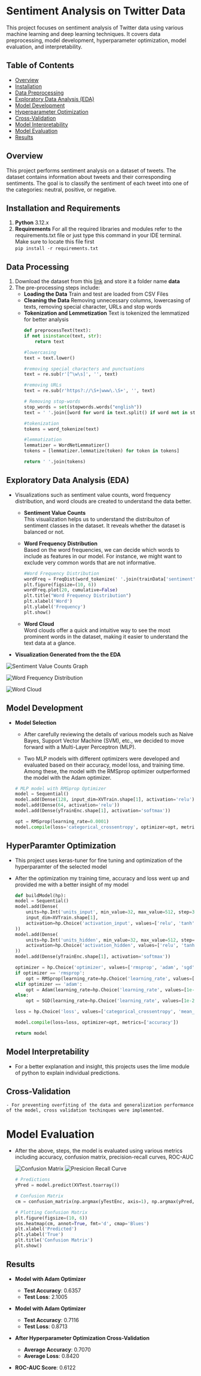 # Sentiment Analysis on Twitter Data

This project focuses on sentiment analysis of Twitter data using various machine learning and deep learning techniques. It covers data preprocessing, model development, hyperparameter optimization, model evaluation, and interpretability.

## Table of Contents
- [Overview](#overview)
- [Installation](#installation)
- [Data Preprocessing](#data-preprocessing)
- [Exploratory Data Analysis (EDA)](#exploratory-data-analysis-eda)
- [Model Development](#model-development)
- [Hyperparameter Optimization](#hyperparameter-optimization)
- [Cross-Validation](#cross-validation)
- [Model Interpretability](#model-interpretability)
- [Model Evaluation](#model-evaluation)
- [Results](#results)

## Overview
This project performs sentiment analysis on a dataset of tweets. The dataset contains information about tweets and their corresponding sentiments. The goal is to classify the sentiment of each tweet into one of the categories: neutral, positive, or negative.

## Installation and Requirements
1. **Python** 3.12.x
2. **Requirements** For all the required libraries and modules refer to the requirements.txt
file or just type this command in your IDE terminal. Make sure to locate this file first<br>
    ``` pip install -r requirements.txt ```

## Data Processing
1. Download the dataset from this <a href="https://www.kaggle.com/datasets/abhi8923shriv/sentiment-analysis-dataset/data?select=train.csv">link</a> and store it a folder name **data**
2. The pre-processing steps include:
    - **Loading the Data** Train and test are loaded from CSV Files
    - **Cleaning the Data** Removing unnecessary columns, lowercasing of texts, removing special character, URLs and stop words
    - **Tokenization and Lemmetization** Text is tokenized the lemmatized for better analysis
        ```python
        def preprocessText(text):
        if not isinstance(text, str):
            return text
        
        #lowercasing
        text = text.lower()
        
        #removing special characters and punctuations
        text = re.sub(r'[^\w\s]', '', text)
        
        #removing URLs
        text = re.sub(r'https?://\S+|www\.\S+', '', text)
        
        # Removing stop-words
        stop_words = set(stopwords.words("english"))
        text = ' '.join([word for word in text.split() if word not in stop_words])
        
        #tokenization
        tokens = word_tokenize(text)
        
        #lemmatization
        lemmatizer = WordNetLemmatizer()
        tokens = [lemmatizer.lemmatize(token) for token in tokens]
        
        return ' '.join(tokens) 

## Exploratory Data Analysis (EDA)
- Visualizations such as sentiment value counts, word frequency distribution, and word clouds are created to understand the data better.

    - **Sentiment Value Counts**<br>
    This visualization helps us to understand the distribuiton of sentiment classes in the dataset. It reveals whether the dataset is balanced or not.

    - **Word Frequency Distribution**<br>
    Based on the word frequencies, we can decide which words to include as features in our model. For instance, we might want to exclude very common words that are not informative.

        ```python
        #Word Frequency Distribution
        wordFreq = FreqDist(word_tokenize(' '.join(trainData['sentiment'])))
        plt.figure(figsize=(10, 6))
        wordFreq.plot(20, cumulative=False)
        plt.title("Word Frequency Distribution")
        plt.xlabel('Word')
        plt.ylabel('Frequency')
        plt.show() 

    - **Word Cloud**<br>
    Word clouds offer a quick and intuitive way to see the most prominent words in the dataset, making it easier to understand the text data at a glance.

- **Visualization Generated from the the EDA**

![Sentiment Value Counts Graph](EDA/Figure_1.png "Sentiment Value Counts Graph")

![Word Frequency Distribution](EDA/Figure_3.png "Word Frequency Distribution")

![Word Cloud](EDA/Figure_4.png "Word Cloud")

## Model Development

- **Model Selection**

    - After carefully reviewing the details of various models such as Naive Bayes, Support Vector Machine (SVM), etc., we decided to move forward with a Multi-Layer Perceptron (MLP).

    - Two MLP models with different optimizers were developed and evaluated based on their accuracy, model loss, and training time. Among these, the model with the RMSprop optimizer outperformed the model with the Adam optimizer.

    ```python
    # MLP model with RMSprop Optimizer
    model = Sequential()
    model.add(Dense(128, input_dim=XVTrain.shape[1], activation='relu'))
    model.add(Dense(64, activation='relu'))
    model.add(Dense(yTrainEnc.shape[1], activation='softmax'))

    opt = RMSprop(learning_rate=0.0001)
    model.compile(loss='categorical_crossentropy', optimizer=opt, metrics=['accuracy'])

## HyperParamter Optimization

- This project uses keras-tuner for fine tuning and optimization of the hyperparamter of the selected model

- After the optimization my training time, accuracy and loss went up and provided me with a better insight of my model 

    ```python
    def buildModel(hp):
    model = Sequential()
    model.add(Dense(
        units=hp.Int('units_input', min_value=32, max_value=512, step=32),
        input_dim=XVTrain.shape[1],
        activation=hp.Choice('activation_input', values=['relu', 'tanh', 'sigmoid'])
    ))
    model.add(Dense(
        units=hp.Int('units_hidden', min_value=32, max_value=512, step=32),
        activation=hp.Choice('activation_hidden', values=['relu', 'tanh', 'sigmoid'])
    ))
    model.add(Dense(yTrainEnc.shape[1], activation='softmax'))
    
    optimizer = hp.Choice('optimizer', values=['rmsprop', 'adam', 'sgd'])
    if optimizer == 'rmsprop':
        opt = RMSprop(learning_rate=hp.Choice('learning_rate', values=[1e-2, 1e-3, 1e-4]))
    elif optimizer == 'adam':
        opt = Adam(learning_rate=hp.Choice('learning_rate', values=[1e-2, 1e-3, 1e-4]))
    else:
        opt = SGD(learning_rate=hp.Choice('learning_rate', values=[1e-2, 1e-3, 1e-4]))

    loss = hp.Choice('loss', values=['categorical_crossentropy', 'mean_squared_error'])
    
    model.compile(loss=loss, optimizer=opt, metrics=['accuracy'])
    
    return model

## Model Interpretability

 - For a better explanation and insight, this projects uses the lime module of python to explain individual predictions. 

## Cross-Validation

    - For preventing overfiting of the data and generalization performance of the model, cross validation techinques were implemented. 

# Model Evaluation

- After the above, steps, the model is evaluated using various metrics including accuracy, confusion matrix, precision-recall curves, ROC-AUC

    ![Confusion Matrix](EDA/Figure_5.png "Confusion Matrix")
    ![Presicion Recall Curve](EDA/Figure_6.png "Precision Recall Curve")

    ```python 
    # Predictions
    yPred = model.predict(XVTest.toarray())

    # Confusion Matrix
    cm = confusion_matrix(np.argmax(yTestEnc, axis=1), np.argmax(yPred, axis=1))

    # Plotting Confusion Matrix
    plt.figure(figsize=(10, 6))
    sns.heatmap(cm, annot=True, fmt='d', cmap='Blues')
    plt.xlabel('Predicted')
    plt.ylabel('True')
    plt.title('Confusion Matrix')
    plt.show()

## Results

- **Model with Adam Optimizer**

    - **Test Accuracy**: 0.6357
    - **Test Loss**: 2.1005

- **Model with Adam Optimizer**

    - **Test Accuracy**: 0.7116
    - **Test Loss**: 0.8713

- **After Hyperparameter Optimization Cross-Validation**

    - **Average Accuracy**: 0.7070
    - **Average Loss**: 0.8420

- **ROC-AUC Score**: 0.6122
